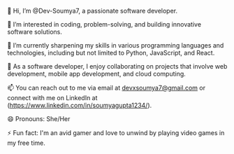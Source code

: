 👋 Hi, I’m @Dev-Soumya7, a passionate software developer.

👀 I’m interested in coding, problem-solving, and building innovative software solutions.

🌱 I’m currently sharpening my skills in various programming languages and technologies, including but not limited to Python, JavaScript, and React.

💼 As a software developer, I enjoy collaborating on projects that involve web development, mobile app development, and cloud computing.

📫 You can reach out to me via email at [devxsoumya7@gmail.com](mailto:devxsoumya7@gmail.com) or connect with me on LinkedIn at (https://www.linkedin.com/in/soumyagupta1234/).

😄 Pronouns: She/Her

⚡ Fun fact: I'm an avid gamer and love to unwind by playing video games in my free time.
